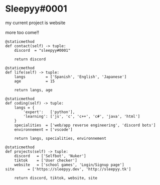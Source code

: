 # Sleepyy#0001

my current project is website 


more too come!!
  
	@staticmethod
	def contact(self) -> tuple:
	    discord  = "sleepyy#0001"
	    
	    return discord
	
	@staticmethod
	def life(self) -> tuple:
		langs         = ['Spanish', 'English', 'Japanese']
		age           = 15
		
		return langs, age
	
	@staticmethod
	def coding(self) -> tuple:
		langs = {
			'expert':   ['python'],
			'learning': ['js', 'c', 'c++', 'c#', 'java', 'html']
		}
		specialities  = ['web/app reverse engineering', 'discord bots']
		environnement = ['vscode']
		
		return langs, specialities, environnement
	
	@staticmethod
	def projects(self) -> tuple:
		discord   = ['Selfbot', 'Nuker']
		tiktok    = ['User checker']
		website   = ['school games', 'Login/Signup page']
    site      = ['https://sleepyy.dev', 'http://sleepyy.tk']
		
		return discord, tiktok, website, site
